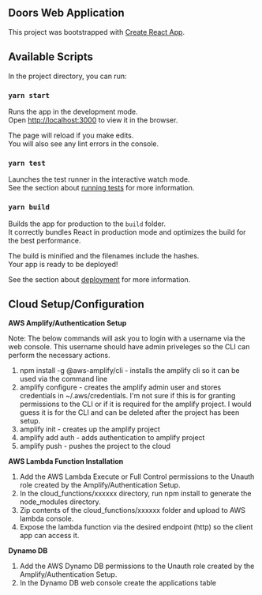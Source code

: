 ## Doors Web Application
This project was bootstrapped with [Create React App](https://github.com/facebook/create-react-app).

## Available Scripts

In the project directory, you can run:

### `yarn start`

Runs the app in the development mode.<br />
Open [http://localhost:3000](http://localhost:3000) to view it in the browser.

The page will reload if you make edits.<br />
You will also see any lint errors in the console.

### `yarn test`

Launches the test runner in the interactive watch mode.<br />
See the section about [running tests](https://facebook.github.io/create-react-app/docs/running-tests) for more information.

### `yarn build`

Builds the app for production to the `build` folder.<br />
It correctly bundles React in production mode and optimizes the build for the best performance.

The build is minified and the filenames include the hashes.<br />
Your app is ready to be deployed!

See the section about [deployment](https://facebook.github.io/create-react-app/docs/deployment) for more information.

## Cloud Setup/Configuration

**AWS Amplify/Authentication Setup**

  Note: The below commands will ask you to login with a username via the web console.  This username should have admin priveleges so the CLI can perform the necessary actions.

  1. npm install -g @aws-amplify/cli - installs the amplify cli so it can be used via the command line
  2. amplify configure - creates the amplify admin user and stores credentials in ~/.aws/credentials. I'm not sure if this is for granting permissions to the CLI or if it is required for the amplify project. I would guess it is for the CLI and can be deleted after the project has been setup.
  3. amplify init - creates up the amplify project
  4. amplify add auth - adds authentication to amplify project
  5. amplify push - pushes the project to the cloud

**AWS Lambda Function Installation**
    
  1. Add the AWS Lambda Execute or Full Control permissions to the Unauth role created by the Amplify/Authentication Setup.
  2. In the cloud_functions/xxxxxx directory, run npm install to generate the node_modules directory.
  3. Zip contents of the cloud_functions/xxxxxx folder and upload to AWS lambda console.
  4. Expose the lambda function via the desired endpoint (http) so the client app can access it.

**Dynamo DB**
  
  1. Add the AWS Dynamo DB permissions to the Unauth role created by the Amplify/Authentication Setup.
  2. In the Dynamo DB web console create the applications table

